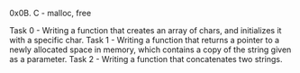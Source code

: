 0x0B. C - malloc, free

Task 0 - Writing a function that creates an array of chars, and initializes it with a specific char.
Task 1 - Writing a function that returns a pointer to a newly allocated space in memory, which contains a copy of the string given as a parameter.
Task 2 - Writing a function that concatenates two strings.
